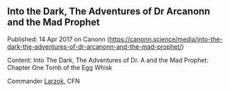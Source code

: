 ## Into the Dark, The Adventures of Dr Arcanonn and the Mad Prophet

Published: 14 Apr 2017 on Canonn (https://canonn.science/media/into-the-dark-the-adventures-of-dr-arcanonn-and-the-mad-prophet/)

Content: Into The Dark, The Adventures of Dr. A and the Mad Prophet: Chapter One Tomb of the Egg Whisk

Commander [Larzok](/user/larzok), CFN